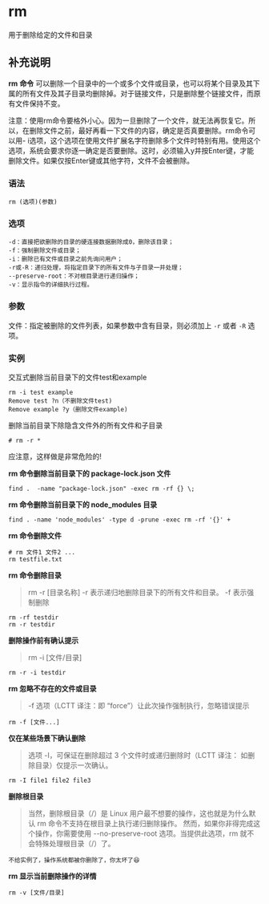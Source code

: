 #  rm

用于删除给定的文件和目录

##  补充说明

**rm** **命令**
可以删除一个目录中的一个或多个文件或目录，也可以将某个目录及其下属的所有文件及其子目录均删除掉。对于链接文件，只是删除整个链接文件，而原有文件保持不变。

注意：使用rm命令要格外小心。因为一旦删除了一个文件，就无法再恢复它。所以，在删除文件之前，最好再看一下文件的内容，确定是否真要删除。rm命令可以用-
i选项，这个选项在使用文件扩展名字符删除多个文件时特别有用。使用这个选项，系统会要求你逐一确定是否要删除。这时，必须输入y并按Enter键，才能删除文件。如果仅按Enter键或其他字符，文件不会被删除。

###  语法

    
    
    rm (选项)(参数)
    

###  选项

    
    
    -d：直接把欲删除的目录的硬连接数据删除成0，删除该目录；
    -f：强制删除文件或目录；
    -i：删除已有文件或目录之前先询问用户；
    -r或-R：递归处理，将指定目录下的所有文件与子目录一并处理；
    --preserve-root：不对根目录进行递归操作；
    -v：显示指令的详细执行过程。
    

###  参数

文件：指定被删除的文件列表，如果参数中含有目录，则必须加上 ` -r ` 或者 ` -R ` 选项。

###  实例

交互式删除当前目录下的文件test和example

    
    
    rm -i test example
    Remove test ?n（不删除文件test)
    Remove example ?y（删除文件example)
    

删除当前目录下除隐含文件外的所有文件和子目录

    
    
    # rm -r *
    

应注意，这样做是非常危险的!

**rm 命令删除当前目录下的 package-lock.json 文件**

    
    
    find .  -name "package-lock.json" -exec rm -rf {} \;
    

**rm 命令删除当前目录下的 node_modules 目录**

    
    
    find . -name 'node_modules' -type d -prune -exec rm -rf '{}' +
    

**rm 命令删除文件**

    
    
    # rm 文件1 文件2 ...
    rm testfile.txt
    

**rm 命令删除目录**

> rm -r [目录名称] -r 表示递归地删除目录下的所有文件和目录。 -f 表示强制删除
    
    
    rm -rf testdir
    rm -r testdir
    

**删除操作前有确认提示**

> rm -i [文件/目录]
    
    
    rm -r -i testdir
    

**rm 忽略不存在的文件或目录**

> -f 选项（LCTT 译注：即 “force”）让此次操作强制执行，忽略错误提示
    
    
    rm -f [文件...]
    

**仅在某些场景下确认删除**

> 选项 -I，可保证在删除超过 3 个文件时或递归删除时（LCTT 译注： 如删除目录）仅提示一次确认。
    
    
    rm -I file1 file2 file3
    

**删除根目录**

> 当然，删除根目录（/）是 Linux 用户最不想要的操作，这也就是为什么默认 rm 命令不支持在根目录上执行递归删除操作。
> 然而，如果你非得完成这个操作，你需要使用 --no-preserve-root 选项。当提供此选项，rm 就不会特殊处理根目录（/）了。
    
    
    不给实例了，操作系统都被你删除了，你太坏了😆
    

**rm 显示当前删除操作的详情**

    
    
    rm -v [文件/目录]
    

